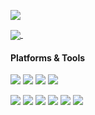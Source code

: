 [![](https://count.getloli.com/get/@akashic?theme=rule34)](https://count.getloli.com)

<a href="https://github.com/nguyenlechibao-py">
  <img align="center" src="https://github-readme-stats.vercel.app/api/top-langs/?username=nguyenlechibao-py&theme=tokyonight&hide=scss,vue&langs_count=3" />
</a>
<a href="https://github.com/nguyenlechibao-py">
  <img align="center" src="https://github-readme-stats.vercel.app/api?username=nguyenlechibao-py&theme=tokyonight&show_icons=true&line_height=27" alt="" />
</a>
  
#### Platforms & Tools
[![](https://img.shields.io/badge/macOS-retina-292e33?style=flat-square&logo=apple&logoColor=ffffff&logoColor=ffffff)](https://www.apple.com/imac-27/)
[![](https://img.shields.io/badge/Windows-10-2376bc?style=flat-square&logo=windows&logoColor=ffffff)](https://www.microsoft.com/windows/get-windows-10)
[![](https://img.shields.io/badge/Windows-7-2376bc?style=flat-square&logo=windows&logoColor=ffffff)](https://www.microsoft.com/windows/get-windows-7)
[![](https://img.shields.io/badge/IDE-Visual%20Studio%20Code-blue?style=flat-square&logo=visual-studio-code&logoColor=ffffff)](https://code.visualstudio.com/)

[![](https://img.shields.io/badge/-Laravel-red?style=flat-square&logo=laravel&logoColor=ffffff)](https://laravel.com/)
[![](https://img.shields.io/badge/-PHP-777BB4?style=flat-square&logo=php&logoColor=ffffff)](https://www.php.net/)
[![](https://img.shields.io/badge/-MySQL-blue?style=flat-square&logo=mysql&logoColor=ffffff)](https://www.mysql.com/)
[![](https://img.shields.io/badge/React-292e33?style=flat-square&logo=react&logoColor=61dbfb)](https://reactjs.org/)
[![](https://img.shields.io/badge/Javascript-323330?style=flat-square&logo=javascript&logoColor=f0db4f)](https://javascript.com/)
[![](https://img.shields.io/badge/Rust-bebebe?style=flat-square&logo=rust&logoColor=281C1C)](https://www.rust-lang.org/)
